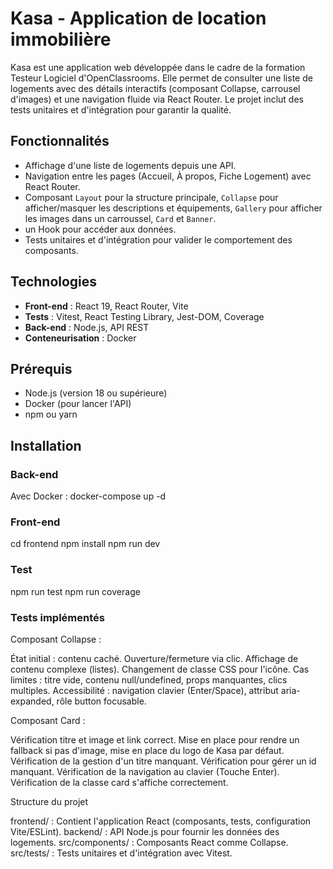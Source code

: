 # Kasa - Application de location immobilière

Kasa est une application web développée dans le cadre de la formation Testeur Logiciel d'OpenClassrooms. Elle permet de consulter une liste de logements avec des détails interactifs (composant Collapse, carrousel d'images) et une navigation fluide via React Router. Le projet inclut des tests unitaires et d'intégration pour garantir la qualité.

## Fonctionnalités
- Affichage d'une liste de logements depuis une API.
- Navigation entre les pages (Accueil, À propos, Fiche Logement) avec React Router.
- Composant `Layout` pour la structure principale, `Collapse` pour afficher/masquer les descriptions et équipements, `Gallery` pour afficher les images dans un carroussel, `Card` et `Banner`.
- un Hook pour accéder aux données.
- Tests unitaires et d'intégration pour valider le comportement des composants.

## Technologies
- **Front-end** : React 19, React Router, Vite
- **Tests** : Vitest, React Testing Library, Jest-DOM, Coverage
- **Back-end** : Node.js, API REST
- **Conteneurisation** : Docker

## Prérequis
- Node.js (version 18 ou supérieure)
- Docker (pour lancer l'API)
- npm ou yarn

## Installation

### Back-end
Avec Docker :
docker-compose up -d

### Front-end
cd frontend
npm install
npm run dev

### Test
npm run test
npm run coverage


### Tests implémentés

Composant Collapse :

État initial : contenu caché.
Ouverture/fermeture via clic.
Affichage de contenu complexe (listes).
Changement de classe CSS pour l'icône.
Cas limites : titre vide, contenu null/undefined, props manquantes, clics multiples.
Accessibilité : navigation clavier (Enter/Space), attribut aria-expanded, rôle button focusable.

Composant Card :

Vérification titre et image et link correct.
Mise en place pour rendre un fallback si pas d'image, mise en place du logo de Kasa par défaut.
Vérification de la gestion d'un titre manquant.
Vérification pour gérer un id manquant.
Vérification de la navigation au clavier (Touche Enter).
Vérification de la classe card s'affiche correctement.


Structure du projet

frontend/ : Contient l'application React (composants, tests, configuration Vite/ESLint).
backend/ : API Node.js pour fournir les données des logements.
src/components/ : Composants React comme Collapse.
src/tests/ : Tests unitaires et d'intégration avec Vitest.


